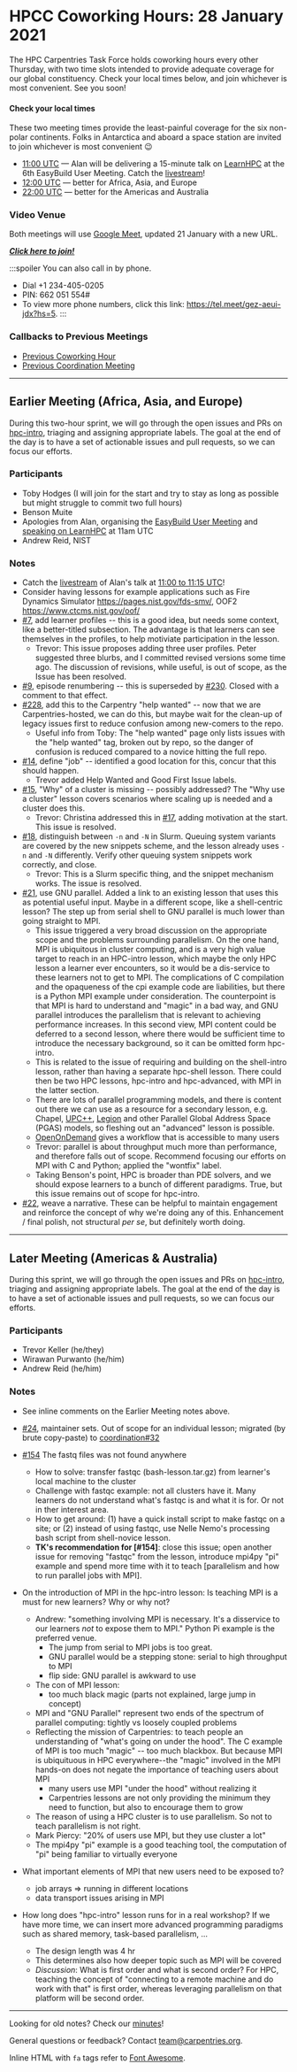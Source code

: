 # HPCC Coworking Hours: 28 January 2021

The HPC Carpentries Task Force holds coworking hours every other Thursday,
with two time slots intended to provide adequate coverage for our global
constituency. Check your local times below, and join whichever is most 
convenient. See you soon!

<!-- Important links to define, placed up top for convenience -->
[earlier]: https://www.timeanddate.com/worldclock/fixedtime.html?iso=20210128T1200&msg=HPC+Carpentries+Coworking+Hour+1
[evening]: https://www.timeanddate.com/worldclock/fixedtime.html?iso=20210128T2200&msg=HPC+Carpentries+Coworking+Hour+2
[last-cowork]: https://codimd.carpentries.org/Kk5G93h9QE6q2wXFbLdG5Q?view
[last-coord]: https://codimd.carpentries.org/j7wbzKFhRpKB8xgJKbyorg?view

#### Check your local times

These two meeting times provide the least-painful coverage for the six
non-polar continents. Folks in Antarctica and aboard a space station
are invited to join whichever is most convenient 😉

* [11:00 UTC](https://www.timeanddate.com/worldclock/fixedtime.html?iso=20210128T1100&msg=LearnHPC+Alan+YouTube) &mdash; Alan will be delivering a 15-minute talk on [LearnHPC](https://easybuild.io/eum/#learnhpc) at the 6th EasyBuild User Meeting. Catch the [livestream](https://www.youtube.com/watch?v=KyDHzxlwJUw&list=PLhnGtSmEGEQh0pCtmkFQsDzeoo6tbYnyZ&index=20)!
* [12:00 UTC][earlier] &mdash; better for Africa, Asia, and Europe
* [22:00 UTC][evening] &mdash; better for the Americas and Australia

### Video Venue

Both meetings will use [Google Meet](https://meet.google.com/gez-aeui-jdx), updated 21 January with a new URL. 

***[Click here to join!](https://meet.google.com/gez-aeui-jdx)***

:::spoiler You can also call in by phone.
- Dial +1 234-405-0205
- PIN: 662 051 554#
- To view more phone numbers, click this link:
  <https://tel.meet/gez-aeui-jdx?hs=5>.
:::


### Callbacks to Previous Meetings

- [Previous Coworking Hour][last-cowork]
- [Previous Coordination Meeting][last-coord]

---

## Earlier Meeting (Africa, Asia, and Europe)

During this two-hour sprint, we will go through the open issues and PRs on [hpc-intro](https://github.com/carpentries-incubator/hpc-intro), triaging and assigning appropriate labels. The goal at the end of the day is to have a set of actionable issues and pull requests, so we can focus our efforts. 

### Participants

* Toby Hodges (I will join for the start and try to stay as long as possible but might struggle to commit two full hours)
* Benson Muite
* Apologies from Alan, organising the [EasyBuild User Meeting](https://easybuild.io/eum/) and [speaking on LearnHPC](https://easybuild.io/eum/#learnhpc) at 11am UTC
* Andrew Reid, NIST

### Notes

* Catch the [livestream](https://www.youtube.com/watch?v=KyDHzxlwJUw&list=PLhnGtSmEGEQh0pCtmkFQsDzeoo6tbYnyZ&index=20) of Alan's talk at [11:00 to 11:15 UTC](https://www.timeanddate.com/worldclock/fixedtime.html?iso=20210128T1100&msg=LearnHPC+Alan+YouTube)!
* Consider having lessons for example applications such as Fire Dynamics Simulator https://pages.nist.gov/fds-smv/, OOF2 https://www.ctcms.nist.gov/oof/
* [#7](https://github.com/carpentries-incubator/hpc-intro/issues/7), add learner profiles -- this is a good idea, but needs some context, like a better-titled subsection. The advantage is that learners can see themselves in the profiles, to help motiviate participation in the lesson.
    - Trevor: This issue proposes adding three user profiles. Peter suggested  three blurbs, and I committed revised versions some time ago. The discussion of revisions, while useful, is out of scope, as the Issue has been resolved.
* [#9](https://github.com/carpentries-incubator/hpc-intro/issues/9), episode renumbering -- this is superseded by [#230](https://github.com/carpentries-incubator/hpc-intro/issues/230). Closed with a comment to that effect.
* [#228](https://github.com/carpentries-incubator/hpc-intro/issues/228), add this to the Carpentry "help wanted" -- now that we are Carpentries-hosted, we can do this, but maybe wait for the clean-up of legacy issues first to reduce confusion among new-comers to the repo. 
    - Useful info from Toby: The "help wanted" page only lists issues with the "help wanted" tag, broken out by repo, so the danger of confusion is reduced compared to a novice hitting the full repo.
* [#14](https://github.com/carpentries-incubator/hpc-intro/issues/14), define "job" -- identified a good location for this, concur that this should happen.
    - Trevor added Help Wanted and Good First Issue labels. 
* [#15](https://github.com/carpentries-incubator/hpc-intro/issues/15), "Why" of a cluster is missing -- possibly addressed? The "Why use a cluster" lesson covers scenarios where scaling up is needed and a cluster does this.
    - Trevor: Christina addressed this in [#17](https://github.com/carpentries-incubator/hpc-intro/pull/17), adding motivation at the start. This issue is resolved.
* [#18](https://github.com/carpentries-incubator/hpc-intro/issues/18), distinguish between `-n` and `-N` in Slurm. Queuing system variants are covered by the new snippets scheme, and the lesson already uses `-n` and `-N` differently. Verify other queuing system snippets work correctly, and close.
    - Trevor: This is a Slurm  specific thing, and the snippet mechanism works. The issue is resolved.
* [#21](https://github.com/carpentries-incubator/hpc-intro/issues/21), use GNU parallel. Added a link to an existing lesson that uses this as potential useful input. Maybe in a different scope, like a shell-centric lesson? The step up from serial shell to GNU parallel is much lower than going straight to MPI.
    * This issue triggered a very broad discussion on the appropriate scope and the problems surrounding parallelism. On the one hand, MPI is ubiquitous in cluster computing, and is a very high value target to reach in an HPC-intro lesson, which maybe the only HPC lesson a learner ever encounters, so it would be a dis-service to these learners not to get to MPI. The complications of C compilation and the opaqueness of the cpi example code are liabilities, but there is a Python MPI example under consideration. The counterpoint is that MPI is hard to understand and "magic" in a bad way, and GNU parallel introduces the parallelism that is relevant to achieving performance increases. In this second view, MPI content could be deferred to a second lesson, where there would be sufficient time to introduce the necessary background, so it can be omitted form hpc-intro.
    * This is related to the issue of requiring and building on the shell-intro lesson, rather than having a separate hpc-shell lesson. There could then be two HPC lessons, hpc-intro and hpc-advanced, with MPI in the latter section.
    * There are lots of parallel programming models, and there is content out there we can use as a resource for a secondary lesson, e.g. Chapel, [UPC++](https://upcxx.lbl.gov/docs/html/guide.html), [Legion](https://legion.stanford.edu/) and other Parallel Global Address Space (PGAS) models, so fleshing out an "advanced" lesson is possible.
    * [OpenOnDemand](https://openondemand.org/) gives a workflow that is accessible to many users
    * Trevor: parallel is about throughput much more than performance, and therefore falls out of scope. Recommend focusing our efforts on MPI with C and Python; applied the "wontfix" label.
    * Taking Benson's point, HPC is broader than PDE solvers, and we should expose learners to a bunch of different paradigms. True, but this issue remains out of scope for hpc-intro.
* [#22](https://github.com/carpentries-incubator/hpc-intro/issues/22), weave a narrative. These can be helpful to maintain engagement and reinforce the concept of why we're doing any of this. Enhancement / final polish, not structural *per se*, but definitely worth doing.

---

## Later Meeting (Americas & Australia)

During this sprint, we will go through the open issues and PRs on [hpc-intro](https://github.com/carpentries-incubator/hpc-intro), triaging and assigning appropriate labels. The goal at the end of the day is to have a set of actionable issues and pull requests, so we can focus our efforts.

### Participants

* Trevor Keller (he/they)
* Wirawan Purwanto (he/him)
* Andrew Reid (he/him)

### Notes

* See inline comments on the Earlier Meeting notes above.
* [#24](https://github.com/carpentries-incubator/hpc-intro/issues/24), maintainer sets. Out of scope for an individual lesson; migrated (by brute copy-paste) to [coordination#32](https://github.com/hpc-carpentry/coordination/issues/32)

* [#154](https://github.com/hpc-carpentry/coordination/issues/154) The fastq files was not found anywhere
    * How to solve: transfer fastqc (bash-lesson.tar.gz) from learner's local machine to the cluster
    * Challenge with fastqc example: not all clusters have it. Many learners do not understand what's fastqc is and what it is for. Or not in ther interest area.
    * How to get around: (1) have a quick install script to make fastqc on a site; or (2) instead of using fastqc, use Nelle Nemo's processing bash script from shell-novice lesson.
    * **TK's recommendation for [#154]**: close this issue; open another issue for removing "fastqc" from the lesson, introduce mpi4py "pi" example and spend more time with it to teach [parallelism and how to run parallel jobs with MPI].

* On the introduction of MPI in the hpc-intro lesson: Is teaching MPI is a must for new learners? Why or why not?
    * Andrew: "something involving MPI is necessary. It's a disservice to our learners *not* to expose them to MPI." Python Pi example is the preferred venue.
        - The jump from serial to MPI jobs is too great.
        - GNU parallel would be a stepping stone: serial to high throughput to MPI
        - flip side: GNU parallel is awkward to use
    * The con of MPI lesson:
        - too much black magic (parts not explained, large jump in concept)
    * MPI and "GNU Parallel" represent two ends of the spectrum of parallel computing: tightly vs loosely coupled problems
    * Reflecting the mission of Carpentries: to teach people an understanding of "what's going on under the hood". The C example of MPI is too much "magic" -- too much blackbox. But because MPI is ubiquituous in HPC everywhere--the "magic" involved in the MPI hands-on does not negate the importance of teaching users about MPI
        - many users use MPI "under the hood" without realizing it
        - Carpentries lessons are not only providing the minimum they need to function, but also to encourage them to grow
    * The reason of using a HPC cluster is to use parallelism. So not to teach parallelism is not right.
    * Mark Piercy: "20% of users use MPI, but they use cluster a lot"
    * The mpi4py "pi" example is a good teaching tool, the computation of "pi" being familiar to virtually everyone

* What important elements of MPI that new users need to be exposed to?
    * job arrays => running in different locations
    * data transport issues arising in MPI

* How long does "hpc-intro" lesson runs for in a real workshop? If we have more time, we can insert more advanced programming paradigms such as shared memory, task-based parallelism, ... 
    * The design length was 4 hr
    * This determines also how deeper topic such as MPI will be covered
    * *Discussion*: What is first order and what is second order? For HPC, teaching the concept of "connecting to a remote machine and do work with that" is first order, whereas leveraging parallelism on that platform will be second order.

---

Looking for old notes? Check our [minutes](https://github.com/hpc-carpentry/coordination/tree/main/minutes)!

General questions or feedback? Contact [team@carpentries.org](mailto:team@carpentries.org).

Inline HTML with `fa` tags refer to [Font Awesome](https://fontawesome.com/icons?d=gallery).

<!--References-->

[conduct]: https://docs.carpentries.org/topic_folders/policies/code-of-conduct.html
[invite]: https://swc-slack-invite.herokuapp.com/
[license]: https://creativecommons.org/licenses/by/4.0/
[slack]: https://swcarpentry.slack.com
